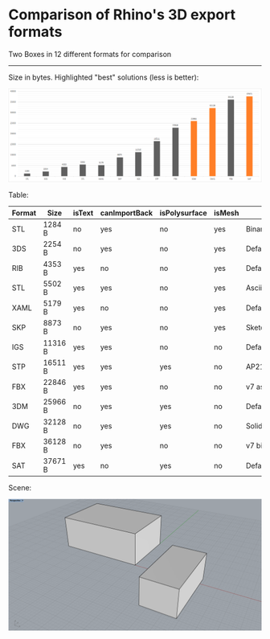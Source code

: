 # Comparison of Rhino's 3D export formats
 
Two Boxes in 12 different formats for comparison

---

Size in bytes. Highlighted "best" solutions (less is better):

![Chart](Chart.png)


Table:

|Format|Size                         |isText|canImportBack                                |isPolysurface|isMesh|Setting              |
|------|-----------------------------|------|---------------------------------------------|-------------|------|---------------------|
|STL   |1284 B                       |no    |yes                                          |no           |yes   |Binary               |
|3DS   |2254 B                       |no    |yes                                          |no           |yes   |Default              |
|RIB   |4353 B                       |yes   |no                                           |no           |yes   |Default              |
|STL   |5502 B                       |yes   |yes                                          |no           |yes   |Ascii                |
|XAML  |5179 B                       |yes   |no                                           |no           |yes   |Default              |
|SKP   |8873 B                       |no    |yes                                          |no           |yes   |SketchUp 2013        |
|IGS   |11316 B                      |yes   |yes                                          |no           |no    |Default              |
|STP   |16511 B                      |yes   |yes                                          |yes          |no    |AP214AutomotiveDesign|
|FBX   |22846 B                      |yes   |yes                                          |no           |no    |v7 ascii             |
|3DM   |25966 B                      |no    |yes                                          |yes          |no    |Default              |
|DWG   |32128 B                      |no    |yes                                          |yes          |no    |Solids               |
|FBX   |36128 B                      |no    |yes                                          |no           |no    |v7 binary            |
|SAT   |37671 B                      |yes   |no                                           |yes          |no    |Default              |



Scene:

![scene](scene.png)
